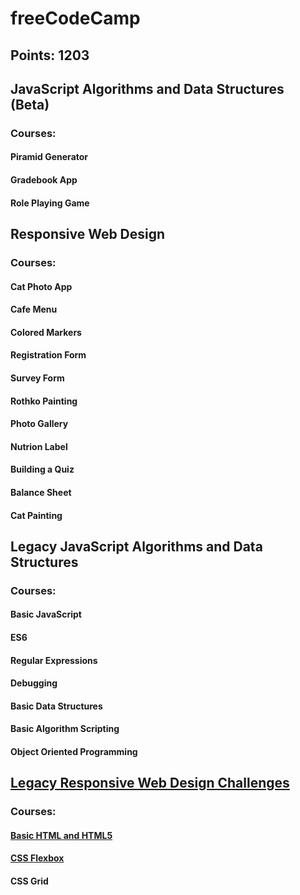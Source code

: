 # freeCodeCamp
## Points: 1203


## JavaScript Algorithms and Data Structures (Beta)
### Courses:
#### Piramid Generator
#### Gradebook App
#### Role Playing Game


## Responsive Web Design
### Courses:
#### Cat Photo App
#### Cafe Menu
#### Colored Markers
#### Registration Form
#### Survey Form
#### Rothko Painting
#### Photo Gallery
#### Nutrion Label
#### Building a Quiz
#### Balance Sheet
#### Cat Painting


## Legacy JavaScript Algorithms and Data Structures
### Courses:
#### Basic JavaScript
#### ES6
#### Regular Expressions
#### Debugging
#### Basic Data Structures
#### Basic Algorithm Scripting
#### Object Oriented Programming


## [Legacy Responsive Web Design Challenges](https://github.com/AndriiKot/Legacy_Responsive_Web_Design_Challenges-FreeCodeCamp-)
### Courses:
#### [Basic HTML and HTML5](https://github.com/AndriiKot/HTML__Basic__FreeCodeCamp)
#### [CSS Flexbox](https://github.com/AndriiKot/CSS__Flexbox__FreeCodeCamp)
#### CSS Grid






















